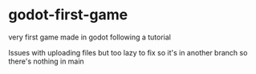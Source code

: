 # godot-first-game
very first game made in godot following a tutorial

Issues with uploading files but too lazy to fix so it's in another branch so there's nothing in main
